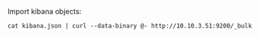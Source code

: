 Import kibana objects:

```
cat kibana.json | curl --data-binary @- http://10.10.3.51:9200/_bulk
```
